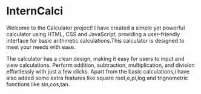 # InternCalci
Welcome to the Calculator project! I have created a simple yet powerful calculator using HTML, CSS and JavaScript, providing a user-friendly interface for basic arithmetic calculations.This calculator is designed to meet your needs with ease.

The calculator has a clean design, making it easy for users to input and view calculations.
 Perform addition, subtraction, multiplication, and division effortlessly with just a few clicks.
 Apart from the basic calculations,i have also added some extra features like square root,e,pi,log and trignometric functions like sin,cos,tan.
 
